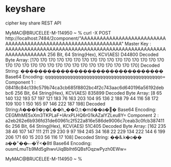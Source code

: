 # keyshare
cipher key share REST API


MyMAC@BRUCELEE-M-114950 ~ % curl -X POST http://localhost:7484/2component/"AAAAAAAAAAAAAAAAAAAAAAAAAAAAAAAAAAAAAAAAAAAAAAAAAAAAAAAAAAAAAAAA"
Master Key :  AAAAAAAAAAAAAAAAAAAAAAAAAAAAAAAAAAAAAAAAAAAAAAAAAAAAAAAAAAAAAAAA 256 Bit, 64 String(Hex), KCV(AES) D44800
Decoded Byte Array: [170 170 170 170 170 170 170 170 170 170 170 170 170 170 170 170 170 170 170 170 170 170 170 170 170 170 170 170 170 170 170 170]
Decoded String: ��������������������������������
Base64 Encoding: qqqqqqqqqqqqqqqqqqqqqqqqqqqqqqqqqqqqqqqqqqo=
Component 1 :  08418c84c139c579b74ca3cb685f8802bc4f2c743aac6d640196a56192debbc6 256 Bit, 64 String(Hex), KCV(AES) 835899
Decoded Byte Array: [8 65 140 132 193 57 197 121 183 76 163 203 104 95 136 2 188 79 44 116 58 172 109 100 1 150 165 97 146 222 187 198]
Decoded String:A���9�y�L��h_��O,t:�md��a�޻�
Base64 Encoding: CEGMhME5xXm3TKPLaF+IArxPLHQ6rG1kAZalYZLeu8Y=
Component 2 :  a2eb262e6b936fd31de60961c2f522a816e586de9006c7ceab3c0fcb3874116c 256 Bit, 64 String(Hex), KCV(AES) 51C405
Decoded Byte Array: [162 235 38 46 107 147 111 211 29 230 9 97 194 245 34 168 22 229 134 222 144 6 199 206 171 60 15 203 56 116 17 108]
Decoded String: ��&.k�o��	a��"��ސ�Ϋ<�8tl
Base64 Encoding: ousmLmuTb9Md5glhwvUiqBblht6QBsfOqzwPyzh0EWw=

MyMAC@BRUCELEE-M-114950 ~ %

